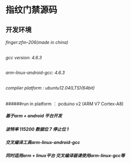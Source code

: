 # 指纹门禁源码
## 开发环境
###### finger:zfm-206(made in china)
###### gcc version:		  4.6.3
###### arm-linux-android-gcc:    4.6.3
###### complier platform    : 	  ubuntu12.04(LTS)(64bit)
######run in platform      ：	  pcduino v2 (ARM V7  Cortex-A8)

##### 基于arm + android 平台开发
##### 波特率 115200 数据位 7 停止位 1 
##### 交叉编译工具arm-linux-android-gcc 
##### 同时适用arm + linux平台 交叉编译器请使用arm-linux-gcc等

